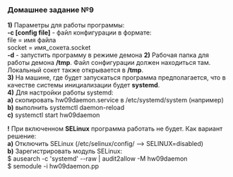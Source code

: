 ### Домашнее задание №9
**1)** Параметры для работы программы:  
**-c [config file]** - файл конфигурации в формате:  
file = имя файла  
socket = имя_сокета.socket  
**-d** - запустить программу в режиме демона
**2)** Рабочая папка для работы демона **/tmp**. Файл сонфигурации должен находиться там. Локальный сокет также открывается в **/tmp**.  
**3)** На машине, где будет запускаться программа предполагается, что в качестве системы инициализации будет **systemd**.  
**4)** Для настройки работы systemd:  
**a)** скопировать hw09daemon.service в /etc/systemd/system (например)  
**b)** выполнить systemctl daemon-reload  
**c)** systemctl start hw09daemon  
  
**!** При включенном **SELinux** программа работать не будет. Как вариант решение:  
**a)** Отключить SELinux (/etc/selinux/config/ --> SELINUX=disabled)  
**b)** Зарегистрировать модуль SELinux:  
$ ausearch -c 'systemd' --raw | audit2allow -M hw09daemon  
$ semodule -i hw09daemon.pp
